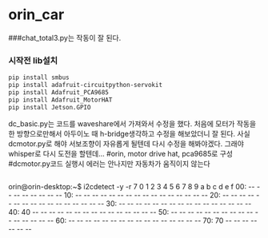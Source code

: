 # orin_car

###chat_total3.py는 작동이 잘 된다.
### 시작전 lib설치
``` bash
pip install smbus
pip install adafruit-circuitpython-servokit
pip install Adafruit_PCA9685
pip install Adafruit_MotorHAT
pip install Jetson.GPIO
```

dc_basic.py는 코드를 waveshare에서 가져와서 수정을 했다.
처음에 모터가 작동을 한 방향으로만해서 아두이노 때 h-bridge생각하고 수정을 해보았더니 잘 된다.
사실 dcmotor.py로 해야 서보조향이 자유롭게 될텐데  다시 수정을 해봐야겠다.
그래야 whisper로 다시 도전을 할텐데...
#orin, motor drive hat, pca9685로 구성
#dcmotor.py코드 실행시 에러는 안나지만 자동차가 움직이지 않는다
```
```
orin@orin-desktop:~$ i2cdetect -y -r 7
     0  1  2  3  4  5  6  7  8  9  a  b  c  d  e  f
00:                         -- -- -- -- -- -- -- -- 
10: -- -- -- -- -- -- -- -- -- -- -- -- -- -- -- -- 
20: -- -- -- -- -- -- -- -- -- -- -- -- -- -- -- -- 
30: -- -- -- -- -- -- -- -- -- -- -- -- -- -- -- -- 
40: 40 -- -- -- -- -- -- -- -- -- -- -- -- -- -- -- 
50: -- -- -- -- -- -- -- -- -- -- -- -- -- -- -- -- 
60: -- -- -- -- -- -- -- -- -- -- -- -- -- -- -- -- 
70: 70 -- -- -- -- -- -- --                      
```
